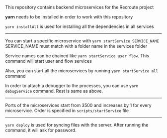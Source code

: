 This repository contains backend microservices for the Recroute project

**yarn** needs to be installed in order to work with this repository

`yarn installAll` is used for installing all the dependencies in all services
***

You can start a specific microservice with `yarn startService SERVICE_NAME`  
SERVICE_NAME must match with a folder name in the services folder

Service names can be chained like `yarn startService user flow`. This command will start user and flow services

Also, you can start all the microservices by running `yarn startService all` command

In order to attach a debugger to the processes, you can use `yarn debugService` command. Rest is same as above.

***
Ports of the microservices start from 3500 and increases by 1 for every microservice. Order is specified in `scripts/startService` file

***

`yarn deploy` is used for syncing files with the server. After running the command, it will ask for password.

